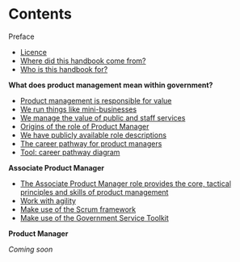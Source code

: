 # Contents

Preface

- [Licence](../product-management-handbook/sharing)
- [Where did this handbook come from?](../product-management-handbook/preface)
- [Who is this handbook for?](../product-management-handbook/audience)

**What does product management mean within government?**

- [Product management is responsible for value](../product-management-handbook/value)
- [We run things like mini-businesses](../product-management-handbook/business)
- [We manage the value of public and staff services](../product-management-handbook/publicservice)
- [Origins of the role of Product Manager](../product-management-handbook/origins)
- [We have publicly available role descriptions](../product-management-handbook/roledescription)
- [The career pathway for product managers](../product-management-handbook/pathway)
- [Tool: career pathway diagram](../product-management-handbook/pathwaydiagram)

**Associate Product Manager**

- [The Associate Product Manager role provides the core, tactical principles and skills of product management](../product-management-handbook/apmsummary)
- [Work with agility](../product-management-handbook/agility)
- [Make use of the Scrum framework](../product-management-handbook/scrum)
- [Make use of the Government Service Toolkit](../product-management-handbook/servicetoolkit)

**Product Manager**

*Coming soon*
